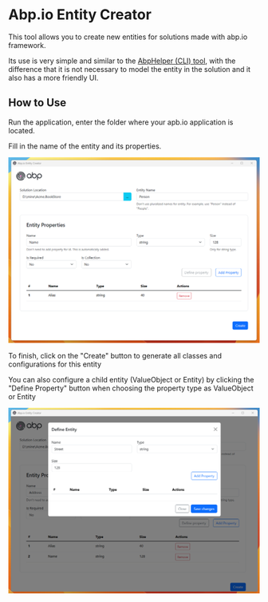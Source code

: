 # Abp.io Entity Creator

This tool allows you to create new entities for solutions made with abp.io framework.

Its use is very simple and similar to the [AbpHelper (CLI) tool](https://github.com/EasyAbp/AbpHelper.CLI), with the difference that it is not necessary to model the entity in the solution and it also has a more friendly UI.

## How to Use

Run the application, enter the folder where your apb.io application is located.

Fill in the name of the entity and its properties.

![screenshot 1](./assets/img/screenshot_1.png)

To finish, click on the "Create" button to generate all classes and configurations for this entity

You can also configure a child entity (ValueObject or Entity) by clicking the "Define Property" button when choosing the property type as ValueObject or Entity

![screenshot 2](./assets/img/screenshot_2.png)

<script src='https://storage.ko-fi.com/cdn/scripts/overlay-widget.js'></script>
<script>
  kofiWidgetOverlay.draw('alanlisboa', {
    'type': 'floating-chat',
    'floating-chat.donateButton.text': 'Donate',
    'floating-chat.donateButton.background-color': '#00b9fe',
    'floating-chat.donateButton.text-color': '#fff'
  });
</script>
